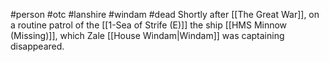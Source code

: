 #person #otc #lanshire #windam #dead 
Shortly after [[The Great War]], on a routine patrol of the [[1-Sea of Strife (E)]] the ship [[HMS Minnow (Missing)]], which Zale [[House Windam|Windam]] was captaining disappeared. 